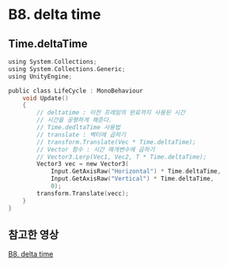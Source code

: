 # B8. delta time
## Time.deltaTime
```c
using System.Collections;
using System.Collections.Generic;
using UnityEngine;

public class LifeCycle : MonoBehaviour
    void Update() 
    {
        // deltatime : 이전 프레임의 완료까지 사용된 시간
        // 시간을 공평하게 해준다.
        // Time.dedltaTime 사용법
        // translate : 벡터에 곱하기
        // transform.Translate(Vec * Time.deltaTime);
        // Vector 함수 : 시간 매개변수에 곱하기
        // Vector3.Lerp(Vec1, Vec2, T * Time.deltaTime);
        Vector3 vec = new Vector3(
            Input.GetAxisRaw("Horizontal") * Time.deltaTime,
            Input.GetAxisRaw("Vertical") * Time.deltaTime,
            0);
        transform.Translate(vecc);
    }
}
```

## 참고한 영상
[B8. delta time](https://www.youtube.com/watch?v=QGFaA3WYAwk&list=PLO-mt5Iu5TeZa9dsqMVvXuSfVxwR_2AOz&index=9)
